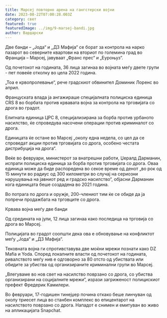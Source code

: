 ```yaml
---
title: Марсеј повторно арена на гангстерски војни
date: 2023-08-22T07:00:28.003Z
category: свет
featured: true
featuredImage: ../img/9-marsej-bandi.jpg
author: Вардарски
---
```

Две банди – „Јода“ и „ДЗ Мафија“ се борат за контрола на нарко пазарот во северните квартови на вториот по големина град во Франција – Марсеј, јавуваат „Франс прес“ и „Еуроњуз“.

Од почетокот на годината, 36 лица загинаа во војната меѓу двете групи - пет повеќе отколку во цела 2022 година.

„Тоа е крвопролевање“, рече градскиот обвинител Доминик Лоренс во април.

Француската влада ја ангажираше специјалната полициска единица CRS 8 во борбата против крвавата војна за контрола на трговијата со дрога во градот.

Елитната единица ЦРС 8, специјализирана за борба против урбаното насилство, ќе спроведува насочени операции против криминалот со дрога.

Единицата ќе остане во Марсеј „околу една недела, со цел да се спроведат акции против трговијата со дрога, особено честата дистрибуција на дрога“.

Веќе во февруари, министерот за внатрешни работи, Џералд Дарманин, испрати полициска единица за борба против трговијата со дрога. Оваа единица може да биде распоредена во секое време од денот „во рок од 15 минути во радиус од 300 километри во случај на сериозни нарушувања на јавниот ред и градско насилство“, објасни Дарманин кога единицата беше создадена во 2021 година.

Во потрага по дрога и оружје, 200-члениот тим ќе се обиде да ја попречи продажбата на трговците со дрога.

Крвава војна меѓу две банди

Од средината на јули, 12 лица загинаа како последица на трговија со дрога во Марсеј.

Полицијата во градот соопшти дека ова е обновување на конфликтот меѓу „Јода“ и „ДЗ Мафија“.

Тековната војна ги спротивставува две моќни мрежи познати како DZ Mafia и Yoda. Според локалните власти од почетокот на годината, ривалството меѓу нив е одговорно за 80 отсто од убиствата или обидите за убиства од организираните криминални групи во Марсеј.

„Влегуваме во нов свет на насилство поврзано со дрога, со убиства организирани на социјалните мрежи“, изрази загриженост полицискиот префект Фредерик Камилери.

Во февруари, 17-годишен тинејџер почина откако беше линчуван од околу триесет лица во станбен комплекс во епицентарот на насилството поврзано со дрога. Нападот е снимен и емитуван во живо на апликацијата Snapchat.